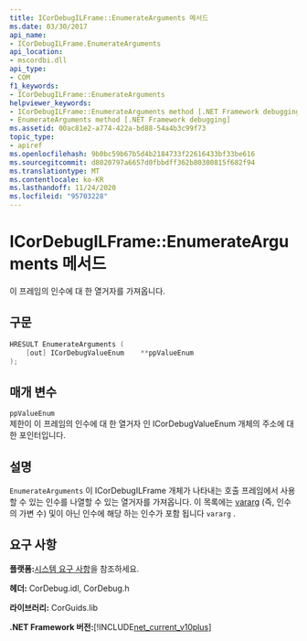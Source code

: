 ```yaml
---
title: ICorDebugILFrame::EnumerateArguments 메서드
ms.date: 03/30/2017
api_name:
- ICorDebugILFrame.EnumerateArguments
api_location:
- mscordbi.dll
api_type:
- COM
f1_keywords:
- ICorDebugILFrame::EnumerateArguments
helpviewer_keywords:
- ICorDebugILFrame::EnumerateArguments method [.NET Framework debugging]
- EnumerateArguments method [.NET Framework debugging]
ms.assetid: 00ac81e2-a774-422a-bd88-54a4b3c99f73
topic_type:
- apiref
ms.openlocfilehash: 9b0bc59b67b5d4b2184733f22616433bf33be616
ms.sourcegitcommit: d8020797a6657d0fbbdff362b80300815f682f94
ms.translationtype: MT
ms.contentlocale: ko-KR
ms.lasthandoff: 11/24/2020
ms.locfileid: "95703228"
---
```

# <a name="icordebugilframeenumeratearguments-method"></a>ICorDebugILFrame::EnumerateArguments 메서드

이 프레임의 인수에 대 한 열거자를 가져옵니다.  
  
## <a name="syntax"></a>구문  
  
```cpp  
HRESULT EnumerateArguments (  
    [out] ICorDebugValueEnum    **ppValueEnum  
);  
```  
  
## <a name="parameters"></a>매개 변수  

 `ppValueEnum`  
 제한이 이 프레임의 인수에 대 한 열거자 인 ICorDebugValueEnum 개체의 주소에 대 한 포인터입니다.  
  
## <a name="remarks"></a>설명  

 `EnumerateArguments` 이 ICorDebugILFrame 개체가 나타내는 호출 프레임에서 사용할 수 있는 인수를 나열할 수 있는 열거자를 가져옵니다. 이 목록에는 [vararg](/cpp/windows/vararg) (즉, 인수의 가변 수) 및이 아닌 인수에 해당 하는 인수가 포함 됩니다 `vararg` .  
  
## <a name="requirements"></a>요구 사항  

 **플랫폼:**[시스템 요구 사항](../../get-started/system-requirements.md)을 참조하세요.  
  
 **헤더:** CorDebug.idl, CorDebug.h  
  
 **라이브러리:** CorGuids.lib  
  
 **.NET Framework 버전:**[!INCLUDE[net_current_v10plus](../../../../includes/net-current-v10plus-md.md)]
